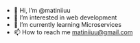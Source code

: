 - 👋 Hi, I’m @matiniiuu
- 👀 I’m interested in web development
- 🌱 I’m currently learning Microservices
- 📫 How to reach me matiniiuu@gmail.com
